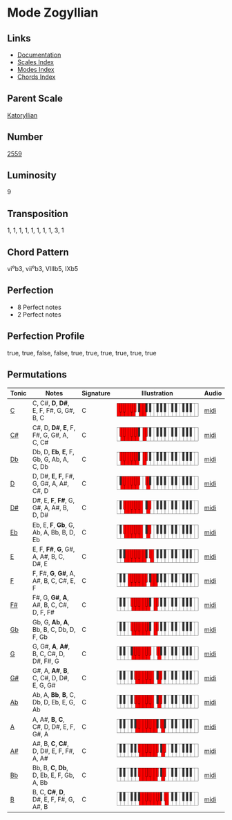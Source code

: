 # Mode Zogyllian

## Links

- [Documentation](README.md)
- [Scales Index](Scales.md)
- [Modes Index](Modes.md)
- [Chords Index](Chords.md)

## Parent Scale

[Katoryllian](ScaleKatoryllian.md)

## Number

[2559](https://ianring.com/musictheory/scales/2559)

## Luminosity

9

## Transposition

1, 1, 1, 1, 1, 1, 1, 1, 3, 1

## Chord Pattern

vi⁰b3, vii⁰b3, VIIIb5, IXb5

## Perfection

- 8 Perfect notes
- 2 Perfect notes

## Perfection Profile

true, true, false, false, true, true, true, true, true, true

## Permutations

| Tonic | Notes | Signature | Illustration | Audio |
|-------|-------|-----------|--------------|-------|
| [C](ModeCNaturalZogyllian.md) | C, C#, **D**, **D#**, E, F, F#, G, G#, B, C | C | ![CNaturalZogyllian](ModeCNaturalZogyllian.png) | [midi](https://github.com/edipermadi/music/blob/main/docs/ModeCNaturalZogyllian.mid?raw=true) |
| [C#](ModeCSharpZogyllian.md) | C#, D, **D#**, **E**, F, F#, G, G#, A, C, C# | C | ![CSharpZogyllian](ModeCSharpZogyllian.png) | [midi](https://github.com/edipermadi/music/blob/main/docs/ModeCSharpZogyllian.mid?raw=true) |
| [Db](ModeDFlatZogyllian.md) | Db, D, **Eb**, **E**, F, Gb, G, Ab, A, C, Db | C | ![DFlatZogyllian](ModeDFlatZogyllian.png) | [midi](https://github.com/edipermadi/music/blob/main/docs/ModeDFlatZogyllian.mid?raw=true) |
| [D](ModeDNaturalZogyllian.md) | D, D#, **E**, **F**, F#, G, G#, A, A#, C#, D | C | ![DNaturalZogyllian](ModeDNaturalZogyllian.png) | [midi](https://github.com/edipermadi/music/blob/main/docs/ModeDNaturalZogyllian.mid?raw=true) |
| [D#](ModeDSharpZogyllian.md) | D#, E, **F**, **F#**, G, G#, A, A#, B, D, D# | C | ![DSharpZogyllian](ModeDSharpZogyllian.png) | [midi](https://github.com/edipermadi/music/blob/main/docs/ModeDSharpZogyllian.mid?raw=true) |
| [Eb](ModeEFlatZogyllian.md) | Eb, E, **F**, **Gb**, G, Ab, A, Bb, B, D, Eb | C | ![EFlatZogyllian](ModeEFlatZogyllian.png) | [midi](https://github.com/edipermadi/music/blob/main/docs/ModeEFlatZogyllian.mid?raw=true) |
| [E](ModeENaturalZogyllian.md) | E, F, **F#**, **G**, G#, A, A#, B, C, D#, E | C | ![ENaturalZogyllian](ModeENaturalZogyllian.png) | [midi](https://github.com/edipermadi/music/blob/main/docs/ModeENaturalZogyllian.mid?raw=true) |
| [F](ModeFNaturalZogyllian.md) | F, F#, **G**, **G#**, A, A#, B, C, C#, E, F | C | ![FNaturalZogyllian](ModeFNaturalZogyllian.png) | [midi](https://github.com/edipermadi/music/blob/main/docs/ModeFNaturalZogyllian.mid?raw=true) |
| [F#](ModeFSharpZogyllian.md) | F#, G, **G#**, **A**, A#, B, C, C#, D, F, F# | C | ![FSharpZogyllian](ModeFSharpZogyllian.png) | [midi](https://github.com/edipermadi/music/blob/main/docs/ModeFSharpZogyllian.mid?raw=true) |
| [Gb](ModeGFlatZogyllian.md) | Gb, G, **Ab**, **A**, Bb, B, C, Db, D, F, Gb | C | ![GFlatZogyllian](ModeGFlatZogyllian.png) | [midi](https://github.com/edipermadi/music/blob/main/docs/ModeGFlatZogyllian.mid?raw=true) |
| [G](ModeGNaturalZogyllian.md) | G, G#, **A**, **A#**, B, C, C#, D, D#, F#, G | C | ![GNaturalZogyllian](ModeGNaturalZogyllian.png) | [midi](https://github.com/edipermadi/music/blob/main/docs/ModeGNaturalZogyllian.mid?raw=true) |
| [G#](ModeGSharpZogyllian.md) | G#, A, **A#**, **B**, C, C#, D, D#, E, G, G# | C | ![GSharpZogyllian](ModeGSharpZogyllian.png) | [midi](https://github.com/edipermadi/music/blob/main/docs/ModeGSharpZogyllian.mid?raw=true) |
| [Ab](ModeAFlatZogyllian.md) | Ab, A, **Bb**, **B**, C, Db, D, Eb, E, G, Ab | C | ![AFlatZogyllian](ModeAFlatZogyllian.png) | [midi](https://github.com/edipermadi/music/blob/main/docs/ModeAFlatZogyllian.mid?raw=true) |
| [A](ModeANaturalZogyllian.md) | A, A#, **B**, **C**, C#, D, D#, E, F, G#, A | C | ![ANaturalZogyllian](ModeANaturalZogyllian.png) | [midi](https://github.com/edipermadi/music/blob/main/docs/ModeANaturalZogyllian.mid?raw=true) |
| [A#](ModeASharpZogyllian.md) | A#, B, **C**, **C#**, D, D#, E, F, F#, A, A# | C | ![ASharpZogyllian](ModeASharpZogyllian.png) | [midi](https://github.com/edipermadi/music/blob/main/docs/ModeASharpZogyllian.mid?raw=true) |
| [Bb](ModeBFlatZogyllian.md) | Bb, B, **C**, **Db**, D, Eb, E, F, Gb, A, Bb | C | ![BFlatZogyllian](ModeBFlatZogyllian.png) | [midi](https://github.com/edipermadi/music/blob/main/docs/ModeBFlatZogyllian.mid?raw=true) |
| [B](ModeBNaturalZogyllian.md) | B, C, **C#**, **D**, D#, E, F, F#, G, A#, B | C | ![BNaturalZogyllian](ModeBNaturalZogyllian.png) | [midi](https://github.com/edipermadi/music/blob/main/docs/ModeBNaturalZogyllian.mid?raw=true) |
